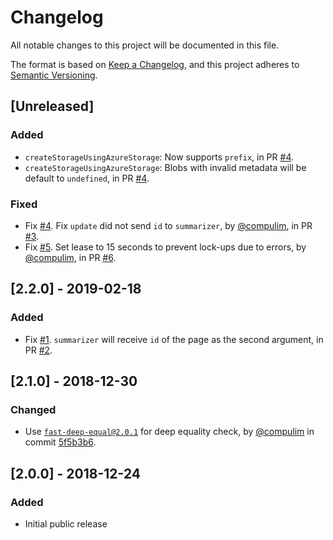 # Changelog
All notable changes to this project will be documented in this file.

The format is based on [Keep a Changelog](https://keepachangelog.com/en/1.0.0/),
and this project adheres to [Semantic Versioning](https://semver.org/spec/v2.0.0.html).

<!--
- Fix [#XXX](https://github.com/compulim/bookstore/issues/XXX). Fixed something, by [@compulim](https://github.com/compulim), in PR [#XXX](https://github.com/compulim/bookstore/pull/XXX).
-->

## [Unreleased]

### Added

- `createStorageUsingAzureStorage`: Now supports `prefix`, in PR [#4](https://github.com/compulim/bookstore/pull/4).
- `createStorageUsingAzureStorage`: Blobs with invalid metadata will be default to `undefined`, in PR [#4](https://github.com/compulim/bookstore/pull/4).

### Fixed

- Fix [#4](https://github.com/compulim/bookstore/issues/4). Fix `update` did not send `id` to `summarizer`, by [@compulim](https://github.com/compulim), in PR [#3](https://github.com/compulim/bookstore/pull/3).
- Fix [#5](https://github.com/compulim/bookstore/issues/5). Set lease to 15 seconds to prevent lock-ups due to errors, by [@compulim](https://github.com/compulim), in PR [#6](https://github.com/compulim/bookstore/pull/6).

## [2.2.0] - 2019-02-18

### Added

- Fix [#1](https://github.com/compulim/bookstore/issues/1). `summarizer` will receive `id` of the page as the second argument, in PR [#2](https://github.com/compulim/bookstore/pull/2).

## [2.1.0] - 2018-12-30

### Changed

- Use [`fast-deep-equal@2.0.1`](https://npmjs.com/package/fast-deep-equal) for deep equality check, by [@compulim](https://github.com/compulim) in commit [5f5b3b6](https://github.com/compulim/bookstore/commit/5f5b3b64464ba6c33d0aeec86154682465a98c0c).

## [2.0.0] - 2018-12-24

### Added

- Initial public release
